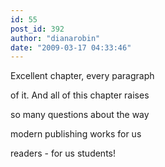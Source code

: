 ```yaml
---
id: 55
post_id: 392
author: "dianarobin"
date: "2009-03-17 04:33:46"
---
```

Excellent chapter, every paragraph 



of it. And all of this chapter raises

so many questions about the way

modern publishing works for us

readers - for us students!
